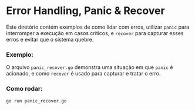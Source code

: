 # Error Handling, Panic & Recover

Este diretório contém exemplos de como lidar com erros, utilizar `panic` para interromper a execução em casos críticos, e `recover` para capturar esses erros e evitar que o sistema quebre.

### Exemplo:
O arquivo `panic_recover.go` demonstra uma situação em que `panic` é acionado, e como `recover` é usado para capturar e tratar o erro.

### Como rodar:
```bash
go run panic_recover.go
```